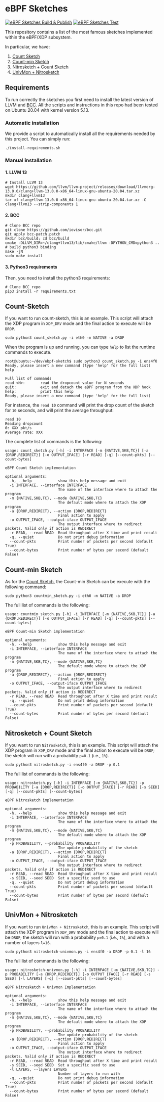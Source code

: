 # eBPF Sketches

[![eBPF Sketches Build & Publish](https://github.com/QMUL-EECS-Networks-Systems/ebpf-sketches/actions/workflows/build-and-publish.yml/badge.svg)](https://github.com/QMUL-EECS-Networks-Systems/ebpf-sketches/actions/workflows/build-and-publish.yml)
[![eBPF Sketches Test](https://github.com/QMUL-EECS-Networks-Systems/ebpf-sketches/actions/workflows/test-sketches.yml/badge.svg)](https://github.com/QMUL-EECS-Networks-Systems/ebpf-sketches/actions/workflows/test-sketches.yml)

This repository contains a list of the most famous sketches implemented within the eBPF/XDP subsystem.

In particular, we have:

1. [Count Sketch](#count-sketch)
2. [Count-min Sketch](#count-min-sketch)
2. [Nitrosketch + Count Sketch](#nitrosketch)
2. [UnivMon + Nitrosketch](#univmon)

## Requirements

To run correctly the sketches you first need to install the latest version of LLVM and [BCC](https://github.com/iovisor/bcc).
All the scripts and instructions in this repo had been tested on Ubuntu 20.04 with kernel version 5.13.

### Automatic installation

We provide a script to automatically install all the requirements needed by this project.
You can simply run:

```shell
./install-requirements.sh
```

### Manual installation
#### 1. LLVM 13

```shell
# Install LLVM 13
wget https://github.com/llvm/llvm-project/releases/download/llvmorg-13.0.0/clang+llvm-13.0.0-x86_64-linux-gnu-ubuntu-20.04.tar.xz
mkdir clang+llvm13
tar xf clang+llvm-13.0.0-x86_64-linux-gnu-ubuntu-20.04.tar.xz -C clang+llvm13 --strip-components 1
```

#### 2. BCC

```shell
# Clone BCC repo
git clone https://github.com/iovisor/bcc.git
git apply bcc-patch.patch
mkdir bcc/build; cd bcc/build
cmake -DLLVM_DIR=~/clang+llvm13/lib/cmake/llvm -DPYTHON_CMD=python3 .. # build python3 binding
make -jN
sudo make install
```

#### 3. Python3 requirements
Then, you need to install the python3 requirements:

```shell
# Clone BCC repo
pip3 install -r requirements.txt
```

## Count-Sketch
If you want to run count-sketch, this is an example.
This script will attach the XDP program in `XDP_DRV` mode and the final action to execute will be `DROP`.
```shell
sudo python3 count_sketch.py -i eth0 -m NATIVE -a DROP
```

When the program is up and running, you can type `help` to list the runtime commands to execute.

```shell
root@ubuntu:~/dev/ebpf-sketch$ sudo python3 count_sketch.py -i ens4f0
Ready, please insert a new command (type 'help' for the full list)
help

Full list of commands
read <N>:       read the dropcount value for N seconds
quit:           exit and detach the eBPF program from the XDP hook
help:           print this help
Ready, please insert a new command (type 'help' for the full list)
```

For instance, the `read 10` command will print the drop count of the sketch for `10` seconds, and will print the average throughput:
```shell
read 10
Reading dropcount
0: XXX pkt/s
Average rate: XXX
```

The complete list of commands is the following:

```shell
usage: count_sketch.py [-h] -i INTERFACE [-m {NATIVE,SKB,TC}] [-a {DROP,REDIRECT}] [-o OUTPUT_IFACE] [-r READ] [-q] [--count-pkts] [--count-bytes]

eBPF Count Sketch implementation

optional arguments:
  -h, --help            show this help message and exit
  -i INTERFACE, --interface INTERFACE
                        The name of the interface where to attach the program
  -m {NATIVE,SKB,TC}, --mode {NATIVE,SKB,TC}
                        The default mode where to attach the XDP program
  -a {DROP,REDIRECT}, --action {DROP,REDIRECT}
                        Final action to apply
  -o OUTPUT_IFACE, --output-iface OUTPUT_IFACE
                        The output interface where to redirect packets. Valid only if action is REDIRECT
  -r READ, --read READ  Read throughput after X time and print result
  -q, --quiet           Do not print debug information
  --count-pkts          Print number of packets per second (default True)
  --count-bytes         Print number of bytes per second (default False)
```

## Count-min Sketch
As for the [Count Sketch](#count-sketch), the Count-min Sketch can be execute with the following command:
```shell
sudo python3 countmin_sketch.py -i eth0 -m NATIVE -a DROP
```

The full list of commands is the following:
```shell
usage: countmin_sketch.py [-h] -i INTERFACE [-m {NATIVE,SKB,TC}] [-a {DROP,REDIRECT}] [-o OUTPUT_IFACE] [-r READ] [-q] [--count-pkts] [--count-bytes]

eBPF Count-min Sketch implementation

optional arguments:
  -h, --help            show this help message and exit
  -i INTERFACE, --interface INTERFACE
                        The name of the interface where to attach the program
  -m {NATIVE,SKB,TC}, --mode {NATIVE,SKB,TC}
                        The default mode where to attach the XDP program
  -a {DROP,REDIRECT}, --action {DROP,REDIRECT}
                        Final action to apply
  -o OUTPUT_IFACE, --output-iface OUTPUT_IFACE
                        The output interface where to redirect packets. Valid only if action is REDIRECT
  -r READ, --read READ  Read throughput after X time and print result
  -q, --quiet           Do not print debug information
  --count-pkts          Print number of packets per second (default True)
  --count-bytes         Print number of bytes per second (default False)
```

## <a id="nitrosketch"></a>Nitrosketch + Count Sketch
If you want to run `Nitrosketch`, this is an example.
This script will attach the XDP program in `XDP_DRV` mode and the final action to execute will be `DROP`; the sketch will run with a probability `p=0.1` (i.e., `1%`).

```shell
sudo python3 nitrosketch.py -i ens4f0 -a DROP -p 0.1
```

The full list of commands is the following:
```shell
usage: nitrosketch.py [-h] -i INTERFACE [-m {NATIVE,SKB,TC}] -p PROBABILITY [-a {DROP,REDIRECT}] [-o OUTPUT_IFACE] [-r READ] [-s SEED] [-q] [--count-pkts] [--count-bytes]

eBPF Nitrosketch implementation

optional arguments:
  -h, --help            show this help message and exit
  -i INTERFACE, --interface INTERFACE
                        The name of the interface where to attach the program
  -m {NATIVE,SKB,TC}, --mode {NATIVE,SKB,TC}
                        The default mode where to attach the XDP program
  -p PROBABILITY, --probability PROBABILITY
                        The update probability of the sketch
  -a {DROP,REDIRECT}, --action {DROP,REDIRECT}
                        Final action to apply
  -o OUTPUT_IFACE, --output-iface OUTPUT_IFACE
                        The output interface where to redirect packets. Valid only if action is REDIRECT
  -r READ, --read READ  Read throughput after X time and print result
  -s SEED, --seed SEED  Set a specific seed to use
  -q, --quiet           Do not print debug information
  --count-pkts          Print number of packets per second (default True)
  --count-bytes         Print number of bytes per second (default False)
```

## <a id="univmon"></a>UnivMon + Nitrosketch
If you want to run `UnivMon + Nitrosketch`, this is an example.
This script will attach the XDP program in `XDP_DRV` mode and the final action to execute will be `DROP`; the sketch will run with a probability `p=0.1` (i.e., `1%`), and with a number of layers `l=16`.

```shell
sudo python3 nitrosketch-univmon.py -i ens4f0 -a DROP -p 0.1 -l 16
```

The full list of commands is the following:
```shell
usage: nitrosketch-univmon.py [-h] -i INTERFACE [-m {NATIVE,SKB,TC}] -p PROBABILITY [-a {DROP,REDIRECT}] [-o OUTPUT_IFACE] [-r READ] [-s SEED] [-l LAYERS] [-q] [--count-pkts] [--count-bytes]

eBPF Nitrosketch + Univmon Implementation

optional arguments:
  -h, --help            show this help message and exit
  -i INTERFACE, --interface INTERFACE
                        The name of the interface where to attach the program
  -m {NATIVE,SKB,TC}, --mode {NATIVE,SKB,TC}
                        The default mode where to attach the XDP program
  -p PROBABILITY, --probability PROBABILITY
                        The update probability of the sketch
  -a {DROP,REDIRECT}, --action {DROP,REDIRECT}
                        Final action to apply
  -o OUTPUT_IFACE, --output-iface OUTPUT_IFACE
                        The output interface where to redirect packets. Valid only if action is REDIRECT
  -r READ, --read READ  Read throughput after X time and print result
  -s SEED, --seed SEED  Set a specific seed to use
  -l LAYERS, --layers LAYERS
                        Number of layers to run with
  -q, --quiet           Do not print debug information
  --count-pkts          Print number of packets per second (default True)
  --count-bytes         Print number of bytes per second (default False)
```

